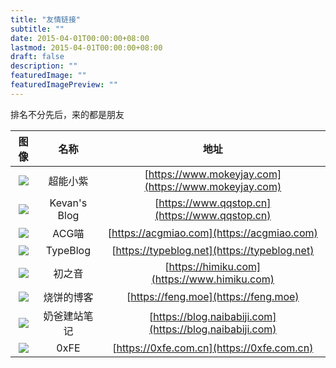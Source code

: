 ```yaml
---
title: "友情链接"
subtitle: ""
date: 2015-04-01T00:00:00+08:00
lastmod: 2015-04-01T00:00:00+08:00
draft: false
description: ""
featuredImage: ""
featuredImagePreview: ""
---
```

排名不分先后，来的都是朋友

| 图像 | 名称 | 地址 |
| :------: | :------: | :------: |
| ![](https://i.loli.net/2020/04/28/nvCESjXkReYsaQK.png) | 超能小紫 | [https://www.mokeyjay.com](https://www.mokeyjay.com) |
| ![](https://i.loli.net/2020/01/14/yW5hJraoTm8xuLp.jpg) | Kevan's Blog | [https://www.qqstop.cn](https://www.qqstop.cn) |
| ![](https://i.loli.net/2020/01/14/Fkiv6zgmc8wrpY5.jpg) | ACG喵 | [https://acgmiao.com](https://acgmiao.com) |
| ![](https://i.loli.net/2020/01/14/eo7bjNdZlkiWtFc.jpg) | TypeBlog | [https://typeblog.net](https://typeblog.net) |
| ![](https://i.loli.net/2020/01/14/fV5JFc36jwiLURx.jpg) | 初之音 | [https://himiku.com](https://www.himiku.com) |
| ![](https://i.loli.net/2020/01/14/QMXEtSzVbJ517pv.jpg) | 烧饼的博客 | [https://feng.moe](https://feng.moe) |
| ![](https://i.loli.net/2020/01/14/w7Wd2VYs5oNQ4jr.jpg) | 奶爸建站笔记 | [https://blog.naibabiji.com](https://blog.naibabiji.com) |
| ![](https://i.loli.net/2020/04/04/NIW17PJqd52yUb4.jpg) | 0xFE | [https://0xfe.com.cn](https://0xfe.com.cn) |